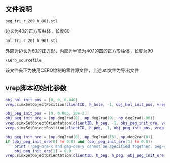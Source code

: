## 文件说明

```peg_tri_r_200_h_801.stl```

边长为40的正方形柱体，长度80

```hol_tri_r_201_h_901.stl```

外部为边长为60的正方形，内部为半径为40.1的圆的正方形柱体，长度为90

```\Cero_sourcefile```

该文件夹下为使用CERO绘制的零件源文件，上述.stl文件为导出文件



## vrep脚本初始化参数

```lua
obj_hol_init_pos = [0, 0, 0.046]
vrep.simxSetObjectPosition(clientID, h_hole, -1, obj_hol_init_pos, vrep.simx_opmode_blocking)

obj_peg_init_pos = [0, 0.005, 20e-2]
obj_peg_init_ore = [np.deg2rad(0), np.deg2rad(0), np.deg2rad(-90)]
vrep.simxSetObjectOrientation(clientID, h_peg, -1, obj_peg_init_ore, vrep.simx_opmode_blocking)
vrep.simxSetObjectPosition(clientID, h_peg, -1, obj_peg_init_pos, vrep.simx_opmode_blocking)

obj_peg_init_ore = [np.deg2rad(0), np.deg2rad(15), np.deg2rad(0)]
if (obj_peg_init_ore[0] != 0.0) and (obj_peg_init_ore[1] != 0.0):
    print ('peg-ore-x and peg-ore-y cannot be specified together. peg-ore-y will be omitted.')
    obj_peg_init_ore[1] = 0.0
vrep.simxSetObjectOrientation(clientID, h_peg, h_peg, obj_peg_init_ore, vrep.simx_opmode_blocking)
```





